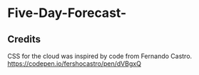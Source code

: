 # Five-Day-Forecast-

## Credits

CSS for the cloud was inspired by code from Fernando Castro. https://codepen.io/fershocastro/pen/dVBgxQ